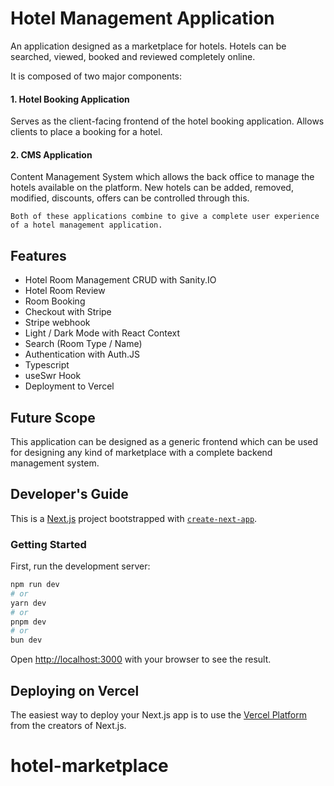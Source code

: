 # Hotel Management Application

An application designed as a marketplace for hotels. Hotels can be searched, viewed, booked and reviewed completely online.

It is composed of two major components:

#### 1. Hotel Booking Application

Serves as the client-facing frontend of the hotel booking application. Allows clients to place a booking for a hotel.

#### 2. CMS Application

Content Management System which allows the back office to manage the hotels available on the platform. New hotels can be added, removed, modified, discounts, offers can be controlled through this.

```
Both of these applications combine to give a complete user experience of a hotel management application.
```

## Features

- Hotel Room Management CRUD with Sanity.IO
- Hotel Room Review
- Room Booking
- Checkout with Stripe
- Stripe webhook
- Light / Dark Mode with React Context
- Search (Room Type / Name)
- Authentication with Auth.JS
- Typescript
- useSwr Hook
- Deployment to Vercel

## Future Scope

This application can be designed as a generic frontend which can be used for designing any kind of marketplace with a complete backend management system.

## Developer's Guide

This is a [Next.js](https://nextjs.org/) project bootstrapped with [`create-next-app`](https://github.com/vercel/next.js/tree/canary/packages/create-next-app).

### Getting Started

First, run the development server:

```bash
npm run dev
# or
yarn dev
# or
pnpm dev
# or
bun dev
```

Open [http://localhost:3000](http://localhost:3000) with your browser to see the result.

## Deploying on Vercel

The easiest way to deploy your Next.js app is to use the [Vercel Platform](https://vercel.com/new?utm_medium=default-template&filter=next.js&utm_source=create-next-app&utm_campaign=create-next-app-readme) from the creators of Next.js.
# hotel-marketplace
